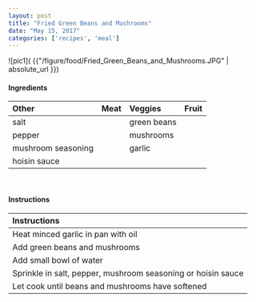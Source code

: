 ```yaml
---
layout: post
title: "Fried Green Beans and Mushrooms"
date: "May 15, 2017"
categories: ['recipes', 'meal']
---
```




![pic1]( {{"/figure/food/Fried_Green_Beans_and_Mushrooms.JPG" | absolute_url }})




#### Ingredients

<table class = "presenttab">
 <thead>
  <tr>
   <th style="text-align:left;"> Other </th>
   <th style="text-align:left;"> Meat </th>
   <th style="text-align:left;"> Veggies </th>
   <th style="text-align:left;"> Fruit </th>
  </tr>
 </thead>
<tbody>
  <tr>
   <td style="text-align:left;"> salt </td>
   <td style="text-align:left;">  </td>
   <td style="text-align:left;"> green beans </td>
   <td style="text-align:left;">  </td>
  </tr>
  <tr>
   <td style="text-align:left;"> pepper </td>
   <td style="text-align:left;">  </td>
   <td style="text-align:left;"> mushrooms </td>
   <td style="text-align:left;">  </td>
  </tr>
  <tr>
   <td style="text-align:left;"> mushroom seasoning </td>
   <td style="text-align:left;">  </td>
   <td style="text-align:left;"> garlic </td>
   <td style="text-align:left;">  </td>
  </tr>
  <tr>
   <td style="text-align:left;"> hoisin sauce </td>
   <td style="text-align:left;">  </td>
   <td style="text-align:left;">  </td>
   <td style="text-align:left;">  </td>
  </tr>
</tbody>
</table>

<br>

#### Instructions

<table class = "presenttabnoh">
 <thead>
  <tr>
   <th style="text-align:left;"> Instructions </th>
  </tr>
 </thead>
<tbody>
  <tr>
   <td style="text-align:left;"> Heat minced garlic in pan with oil </td>
  </tr>
  <tr>
   <td style="text-align:left;"> Add green beans and mushrooms </td>
  </tr>
  <tr>
   <td style="text-align:left;"> Add small bowl of water </td>
  </tr>
  <tr>
   <td style="text-align:left;"> Sprinkle in salt, pepper, mushroom seasoning or hoisin sauce </td>
  </tr>
  <tr>
   <td style="text-align:left;"> Let cook until beans and mushrooms have softened </td>
  </tr>
</tbody>
</table>

